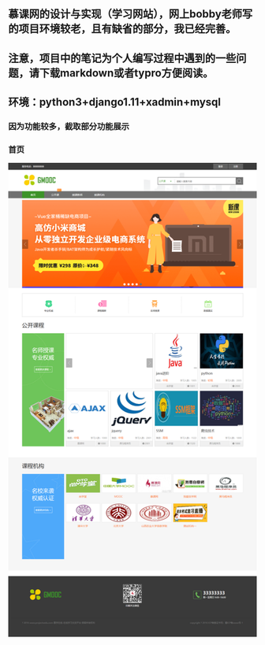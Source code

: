 ## 慕课网的设计与实现（学习网站），网上bobby老师写的项目环境较老，且有缺省的部分，我已经完善。
## 注意，项目中的笔记为个人编写过程中遇到的一些问题，请下载markdown或者typro方便阅读。
## 环境：python3+django1.11+xadmin+mysql

### 因为功能较多，截取部分功能展示
### 首页
![](img/1.png)


